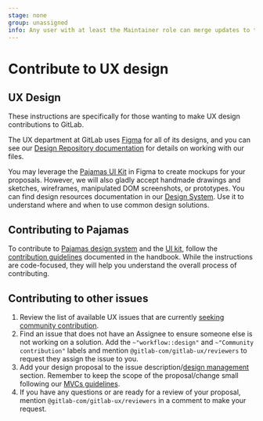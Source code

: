 ```yaml
---
stage: none
group: unassigned
info: Any user with at least the Maintainer role can merge updates to this content. For details, see https://docs.gitlab.com/ee/development/development_processes.html#development-guidelines-review.
---
```


# Contribute to UX design

## UX Design

These instructions are specifically for those wanting to make UX design contributions to GitLab.

The UX department at GitLab uses [Figma](https://www.figma.com/) for all of its designs, and you can see our [Design Repository documentation](https://gitlab.com/gitlab-org/gitlab-design/blob/master/README.md#getting-started) for details on working with our files.

You may leverage the [Pajamas UI Kit](https://www.figma.com/community/file/781156790581391771/component-library/component-library) in Figma to create mockups for your proposals. However, we will also gladly accept handmade drawings and sketches, wireframes, manipulated DOM screenshots, or prototypes. You can find design resources documentation in our [Design System](https://design.gitlab.com/). Use it to understand where and when to use common design solutions.

## Contributing to Pajamas

To contribute to [Pajamas design system](https://design.gitlab.com/) and the [UI kit](https://www.figma.com/community/file/781156790581391771/component-library), follow the [contribution guidelines](https://design.gitlab.com/get-started/contributing/) documented in the handbook. While the instructions are code-focused, they will help you understand the overall process of contributing.

## Contributing to other issues

1. Review the list of available UX issues that are currently [seeking community contribution](https://gitlab.com/groups/gitlab-org/-/issues/?sort=weight&state=opened&label_name%5B%5D=UX&label_name%5B%5D=Seeking%20community%20contributions&first_page_size=100).
1. Find an issue that does not have an Assignee to ensure someone else is not working on a solution. Add the `~"workflow::design"` and `~"Community contribution"` labels and mention `@gitlab-com/gitlab-ux/reviewers` to request they assign the issue to you.
1. Add your design proposal to the issue description/[design management](../../user/project/issues/design_management.md) section. Remember to keep the scope of the proposal/change small following our [MVCs guidelines](https://handbook.gitlab.com/handbook/values/#minimal-viable-change-mvc).
1. If you have any questions or are ready for a review of your proposal, mention `@gitlab-com/gitlab-ux/reviewers` in a comment to make your request.
